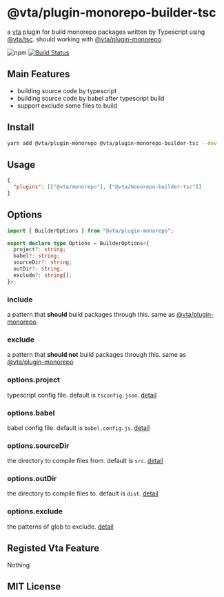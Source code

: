 # @vta/plugin-monorepo-builder-tsc

a [vta](https://github.com/vta-js/vta) plugin for build monorepo packages written by Typescript using [@vta/tsc](https://github.com/vta-js/tsc). should working with [@vta/plugin-monorepo](https://github.com/vta-js/vta/tree/master/packages/plugin-monorepo).

![npm](https://img.shields.io/npm/v/@vta/plugin-monorepo-builder-tsc) [![Build Status](https://travis-ci.com/vta-js/vta.svg?branch=master)](https://travis-ci.com/vta-js/vta)

## Main Features

- building source code by typescript
- building source code by babel after typescript build
- support exclude some files to build

## Install

```bash
yarn add @vta/plugin-monorepo @vta/plugin-monorepo-builder-tsc --dev
```

## Usage

```json
{
  "plugins": [["@vta/monorepo"], ["@vta/monorepo-builder-tsc"]]
}
```

## Options

```typescript
import { BuilderOptions } from "@vta/plugin-monorepo";

export declare type Options = BuilderOptions<{
  project?: string;
  babel?: string;
  sourceDir?: string;
  outDir?: string;
  exclude?: string[];
}>;
```

### include

a pattern that **should** build packages through this. same as [@vta/plugin-monorepo](https://github.com/vta-js/vta/tree/master/packages/plugin-monorepo#include)

### exclude

a pattern that **should not** build packages through this. same as [@vta/plugin-monorepo](https://github.com/vta-js/vta/tree/master/packages/plugin-monorepo#exclude)

### options.project

typescript config file. default is `tsconfig.json`. [detail](https://github.com/vta-js/tsc#project--project-p)

### options.babel

babel config file. default is `babel.config.js`. [detail](https://github.com/vta-js/tsc#babel--babel-b--no-babel)

### options.sourceDir

the directory to compile files from. default is `src`. [detail](https://github.com/vta-js/tsc#sourcedir)

### options.outDir

the directory to compile files to. default is `dist`. [detail](https://github.com/vta-js/tsc#outdir--out-dir)

### options.exclude

the patterns of glob to exclude. [detail](https://github.com/vta-js/tsc#exclude--exclude)

## Registed Vta Feature

Nothing

## MIT License

